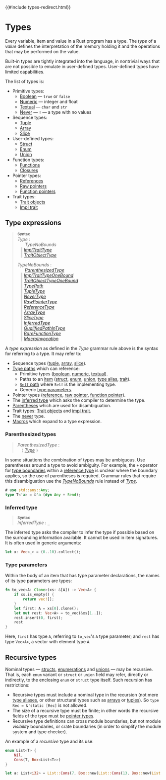 {{#include types-redirect.html}}
# Types

Every variable, item and value in a Rust program has a type. The _type_ of a
*value* defines the interpretation of the memory holding it and the operations
that may be performed on the value.

Built-in types are tightly integrated into the language, in nontrivial ways
that are not possible to emulate in user-defined types. User-defined types have
limited capabilities.

The list of types is:

* Primitive types:
    * [Boolean] — `true` or `false`
    * [Numeric] — integer and float
    * [Textual] — `char` and `str`
    * [Never] — `!` — a type with no values
* Sequence types:
    * [Tuple]
    * [Array]
    * [Slice]
* User-defined types:
    * [Struct]
    * [Enum]
    * [Union]
* Function types:
    * [Functions]
    * [Closures]
* Pointer types:
    * [References]
    * [Raw pointers]
    * [Function pointers]
* Trait types:
    * [Trait objects]
    * [Impl trait]

## Type expressions

> **<sup>Syntax</sup>**\
> _Type_ :\
> &nbsp;&nbsp; &nbsp;&nbsp; _TypeNoBounds_\
> &nbsp;&nbsp; | [_ImplTraitType_]\
> &nbsp;&nbsp; | [_TraitObjectType_]
>
> _TypeNoBounds_ :\
> &nbsp;&nbsp; &nbsp;&nbsp; [_ParenthesizedType_]\
> &nbsp;&nbsp; | [_ImplTraitTypeOneBound_]\
> &nbsp;&nbsp; | [_TraitObjectTypeOneBound_]\
> &nbsp;&nbsp; | [_TypePath_]\
> &nbsp;&nbsp; | [_TupleType_]\
> &nbsp;&nbsp; | [_NeverType_]\
> &nbsp;&nbsp; | [_RawPointerType_]\
> &nbsp;&nbsp; | [_ReferenceType_]\
> &nbsp;&nbsp; | [_ArrayType_]\
> &nbsp;&nbsp; | [_SliceType_]\
> &nbsp;&nbsp; | [_InferredType_]\
> &nbsp;&nbsp; | [_QualifiedPathInType_]\
> &nbsp;&nbsp; | [_BareFunctionType_]\
> &nbsp;&nbsp; | [_MacroInvocation_]

A _type expression_ as defined in the _Type_ grammar rule above is the syntax
for referring to a type. It may refer to:

* Sequence types ([tuple], [array], [slice]).
* [Type paths] which can reference:
    * Primitive types ([boolean], [numeric], [textual]).
    * Paths to an [item] ([struct], [enum], [union], [type alias], [trait]).
    * [`Self` path] where `Self` is the implementing type.
    * Generic [type parameters].
* Pointer types ([reference], [raw pointer], [function pointer]).
* The [inferred type] which asks the compiler to determine the type.
* [Parentheses] which are used for disambiguation.
* Trait types: [Trait objects] and [impl trait].
* The [never] type.
* [Macros] which expand to a type expression.


### Parenthesized types

> _ParenthesizedType_ :\
> &nbsp;&nbsp; `(` [_Type_] `)`

In some situations the combination of types may be ambiguous. Use parentheses
around a type to avoid ambiguity. For example, the `+` operator for [type
boundaries] within a [reference type] is unclear where the
boundary applies, so the use of parentheses is required. Grammar rules that
require this disambiguation use the [_TypeNoBounds_] rule instead of
[_Type_].

```rust
# use std::any::Any;
type T<'a> = &'a (dyn Any + Send);
```

### Inferred type
> **<sup>Syntax</sup>**\
> _InferredType_ : `_`

The inferred type asks the compiler to infer the type if possible based on the
surrounding information available. It cannot be used in item signatures. It is
often used in generic arguments:

```rust
let x: Vec<_> = (0..10).collect();
```

<!--
  What else should be said here?
  The only documentation I am aware of is https://rust-lang-nursery.github.io/rustc-guide/type-inference.html
  There should be a broader discussion of type inference somewhere.
-->


### Type parameters

Within the body of an item that has type parameter declarations, the names of
its type parameters are types:

```rust
fn to_vec<A: Clone>(xs: &[A]) -> Vec<A> {
    if xs.is_empty() {
        return vec![];
    }
    let first: A = xs[0].clone();
    let mut rest: Vec<A> = to_vec(&xs[1..]);
    rest.insert(0, first);
    rest
}
```

Here, `first` has type `A`, referring to `to_vec`'s `A` type parameter; and
`rest` has type `Vec<A>`, a vector with element type `A`.


## Recursive types

Nominal types &mdash; [structs], [enumerations] and [unions] &mdash; may be
recursive. That is, each `enum` variant or `struct` or `union` field may
refer, directly or indirectly, to the enclosing `enum` or `struct` type
itself. Such recursion has restrictions:

* Recursive types must include a nominal type in the recursion (not mere [type
  aliases], or other structural types such as [arrays] or [tuples]). So `type
  Rec = &'static [Rec]` is not allowed.
* The size of a recursive type must be finite; in other words the recursive
  fields of the type must be [pointer types].
* Recursive type definitions can cross module boundaries, but not module
  *visibility* boundaries, or crate boundaries (in order to simplify the module
  system and type checker).

An example of a *recursive* type and its use:

```rust
enum List<T> {
    Nil,
    Cons(T, Box<List<T>>)
}

let a: List<i32> = List::Cons(7, Box::new(List::Cons(13, Box::new(List::Nil))));
```

[_ArrayType_]: types/array.html
[_BareFunctionType_]: types/function-pointer.html
[_ImplTraitTypeOneBound_]: types/impl-trait.html
[_ImplTraitType_]: types/impl-trait.html
[_InferredType_]: types.html#inferred-type
[_MacroInvocation_]: macros.html#macro-invocation
[_NeverType_]: types/never.html
[_ParenthesizedType_]: types.html#parenthesized-types
[_QualifiedPathInType_]: paths.html#qualified-paths
[_RawPointerType_]: types/pointer.html#raw-pointers-const-and-mut
[_ReferenceType_]: types/pointer.html#shared-references-
[_SliceType_]: types/slice.html
[_TraitObjectTypeOneBound_]: types/trait-object.html
[_TraitObjectType_]: types/trait-object.html
[_TupleType_]: types/tuple.html#tuple-types
[_TypeNoBounds_]: types.html#type-expressions
[_TypePath_]: paths.html#paths-in-types
[_Type_]: types.html#type-expressions

[Array]: types/array.html
[Boolean]: types/boolean.html
[Closures]: types/closure.html
[Enum]: types/enum.html
[Function pointers]: types/function-pointer.html
[Functions]: types/function-item.html
[Impl trait]: types/impl-trait.html
[Macros]: macros.html
[Numeric]: types/numeric.html
[Parentheses]: #parenthesized-types
[Raw pointers]: types/pointer.html#raw-pointers-const-and-mut
[References]: types/pointer.html#shared-references-
[Slice]: types/slice.html
[Struct]: types/struct.html
[Textual]: types/textual.html
[Trait objects]: types/trait-object.html
[Tuple]: types/tuple.html
[Type paths]: paths.html#paths-in-types
[Union]: types/union.html
[`Self` path]: paths.html#self-1
[arrays]: types/array.html
[enumerations]: types/enum.html
[function pointer]: types/function-pointer.html
[inferred type]: types.html#inferred-type
[item]: items.html
[never]: types/never.html
[pointer types]: types/pointer.html
[raw pointer]: types/pointer.html#raw-pointers-const-and-mut
[reference type]: types/pointer.html#shared-references-
[reference]: types/pointer.html#shared-references-
[structs]: types/struct.html
[trait]: types/trait-object.html
[tuples]: types/tuple.html
[type alias]: items/type-aliases.html
[type aliases]: items/type-aliases.html
[type boundaries]: trait-bounds.html
[type parameters]: #type-parameters
[unions]: types/union.html
